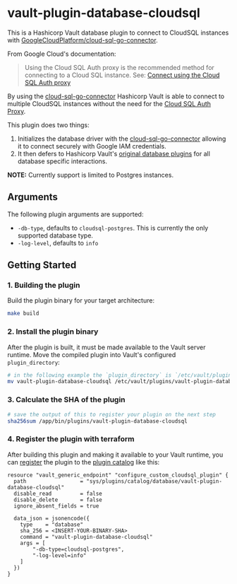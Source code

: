 # vault-plugin-database-cloudsql

This is a Hashicorp Vault database plugin to connect to CloudSQL instances with [GoogleCloudPlatform/cloud-sql-go-connector][0].

From Google Cloud's documentation:
<!-- markdownlint-disable MD013 -->
> Using the Cloud SQL Auth proxy is the recommended method for connecting to a Cloud SQL instance. See: [Connect using the Cloud SQL Auth proxy][0]
<!-- markdownlint-enable MD013 -->

By using the [cloud-sql-go-connector][0] Hashicorp Vault is able to connect to
multiple CloudSQL instances without the need for the [Cloud SQL Auth Proxy][2].

This plugin does two things:

1. Initializes the database driver with the [cloud-sql-go-connector][0]
allowing it to connect securely with Google IAM credentials.
2. It then defers to Hashicorp Vault's [original database plugins][3]
for all database specific interactions.

**NOTE:** Currently support is limited to Postgres instances.

## Arguments

The following plugin arguments are supported:

* `-db-type`, defaults to `cloudsql-postgres`.
This is currently the only supported database type.
* `-log-level`, defaults to `info`

## Getting Started

### 1. Building the plugin

Build the plugin binary for your target architecture:

```sh
make build
```

### 2. Install the plugin binary

After the plugin is built, it must be made available to the Vault server runtime.
Move the compiled plugin into Vault's configured `plugin_directory`:

```sh
# in the following example the `plugin_directory` is `/etc/vault/plugins`
mv vault-plugin-database-cloudsql /etc/vault/plugins/vault-plugin-database-cloudsql
```

### 3. Calculate the SHA of the plugin

```sh
# save the output of this to register your plugin on the next step
sha256sum /app/bin/plugins/vault-plugin-database-cloudsql
```

### 4. Register the plugin with terraform

After building this plugin and making it available to your Vault
runtime, you can [register][4] the plugin to the [plugin catalog][5] like this:

```hcl
resource "vault_generic_endpoint" "configure_custom_cloudsql_plugin" {
  path                 = "sys/plugins/catalog/database/vault-plugin-database-cloudsql"
  disable_read         = false
  disable_delete       = false
  ignore_absent_fields = true

  data_json = jsonencode({
    type    = "database"
    sha_256 = <INSERT-YOUR-BINARY-SHA>
    command = "vault-plugin-database-cloudsql"
    args = [
        "-db-type=cloudsql-postgres",
        "-log-level=info"
    ]
  })
}
```

[0]: github.com/GoogleCloudPlatform/cloud-sql-go-connector
[1]: https://cloud.google.com/sql/docs/postgres/connect-admin-proxy#overview
[2]: https://cloud.google.com/sql/docs/postgres/sql-proxy
[3]: https://github.com/hashicorp/vault/tree/main/plugins/database
[4]: https://www.vaultproject.io/docs/plugins/plugin-architecture#plugin-registration
[5]: https://www.vaultproject.io/api-docs/system/plugins-catalog

